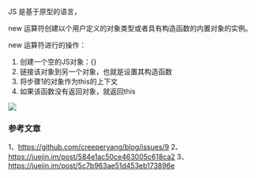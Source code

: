 JS 是基于原型的语言，

new 运算符创建以个用户定义的对象类型或者具有构造函数的内置对象的实例。

new 运算符进行的操作：

1. 创建一个空的JS对象：{}
2. 链接该对象到另一个对象，也就是设置其构造函数
3. 将步骤1的对象作为this的上下文
4. 如果该函数没有返回对象，就返回this

![](https://pic1.zhimg.com/80/e83bca5f1d1e6bf359d1f75727968c11_hd.jpg)

### 参考文章

1、https://github.com/creeperyang/blog/issues/9
2、https://juejin.im/post/584e1ac50ce463005c618ca2
3、https://juejin.im/post/5c7b963ae51d453eb173896e